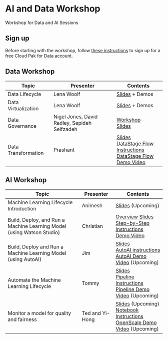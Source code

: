 # AI and Data Workshop
Workshop for Data and AI Sessions

## Sign up

Before starting with the workshop, follow [these instructions](sign-up/README.md)
to sign up for a free Cloud Pak for Data account.

## Data Workshop

|Topic|Presenter|Contents|
|---|---|---|
|Data Lifecycle|Lena Woolf|[Slides]() + Demos
|Data Virtualization|Lena Woolf|[Slides]() + Demos
|Data Governance|Nigel Jones, David Radley, Sepideh Seifzadeh|[Workshop](https://dataplatform.cloud.ibm.com/docs/content/wsj/getting-started/df_gov_trust.html?context=cpdaas&audience=wdp) <br>[Slides](data-governance-lab/DataAndGovernanceLab.pdf)|
|Data Transformation|Prashant|[Slides](/data-integration-with-datastage/DATASTAGE_WS.pdf) <br>[DataStage Flow Instructions](https://dataplatform.cloud.ibm.com/docs/content/wsj/getting-started/df_data_integrate.html?context=cpdaas&audience=wdp) <br>[DataStage Flow Demo Video](https://video.ibm.com/channel/23952663/video/df-data-integrate)|

## AI Workshop

|Topic|Presenter|Contents|
|---|---|---|
|Machine Learning Lifecycle Introduction|Animesh|[Slides]() (Upcoming) |
|Build, Deploy, and Run a Machine Learning Model (using Watson Studio)|Christian|[Overview Slides](/build-and-deploy-with-studio/ai-workshop-build-deploy-studio.pdf)<br>[Step-by-Step Instructions](build-and-deploy-with-studio/README.md)<br>[Demo Video](https://video.ibm.com/recorded/131493070)|
|Build, Deploy and Run a Machine Learning Model (using AutoAI)|Jim|[Slides](/build-and-deploy-with-autoai/ai-workshop-build-deploy-autoai.pdf) <br>[AutoAI instructions](/build-and-deploy-with-autoai/README.md) <br>[AutoAI Demo Video]() (Upcoming)|
|Automate the Machine Learning Lifecycle|Tommy|[Slides](/watson-studio-pipelines/watson-studio-pipelines.pdf) <br>[Pipeline Instructions](/watson-studio-pipelines/README.md) <br>[Pipeline Demo Video](https://ibm.ent.box.com/file/988330608311) (Upcoming)|
|Monitor a model for quality and fairness|Ted and Yi-Hong|[Slides]() (Upcoming) <br>[Notebook Instructions](/monitor-model-with-openscale) <br>[OpenScale Demo Video](https://ibm.ent.box.com/file/995675234686) (Upcoming)|
